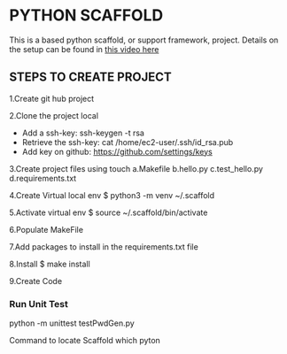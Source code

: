# PYTHON SCAFFOLD

This is a based python scaffold, or support framework, project.
Details on the setup can be found in [this video here](https://www.youtube.com/watch?v=-mdv2wf8yQ8)

## STEPS TO CREATE PROJECT

1.Create git hub project

2.Clone the project local

- Add a ssh-key: ssh-keygen -t rsa
- Retrieve the ssh-key: cat /home/ec2-user/.ssh/id_rsa.pub
- Add key on github: https://github.com/settings/keys

3.Create project files using touch
    a.Makefile
    b.hello.py
    c.test_hello.py
    d.requirements.txt

4.Create Virtual local env
    $ python3 -m venv ~/.scaffold

5.Activate virtual env
    $ source ~/.scaffold/bin/activate

6.Populate MakeFile

7.Add packages to install in the requirements.txt file

8.Install
    $ make install

9.Create Code

### Run Unit Test

python -m unittest testPwdGen.py

Command to locate Scaffold
    which pyton